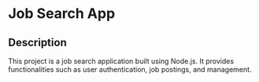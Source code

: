 # Job Search App

## Description
This project is a job search application built using Node.js. It provides functionalities such as user authentication, job postings, and management.


